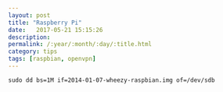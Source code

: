 ```yaml
---
layout: post
title: "Raspberry Pi"
date:   2017-05-21 15:15:26
description:
permalink: /:year/:month/:day/:title.html
category: tips
tags: [raspbian, openvpn]
---
```


    sudo dd bs=1M if=2014-01-07-wheezy-raspbian.img of=/dev/sdb
